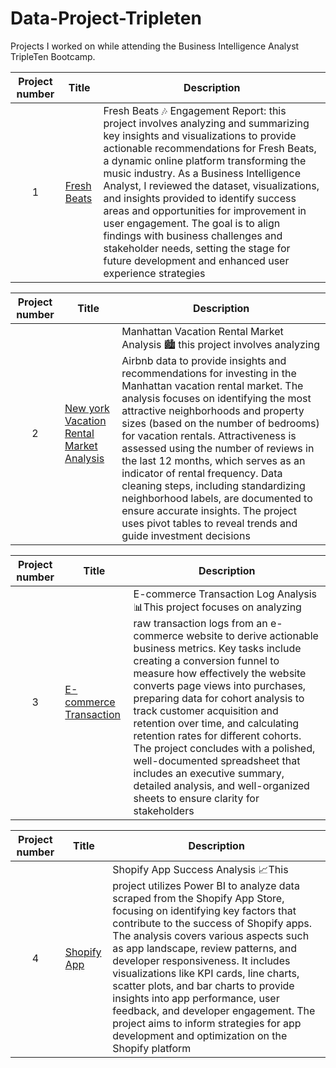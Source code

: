 # Data-Project-Tripleten
Projects I worked on while attending the Business Intelligence Analyst TripleTen Bootcamp.


| Project number | Title | Description | 
| :-----------: | ----------- |----------- |
|1|[Fresh Beats ](https://docs.google.com/document/d/1Fmj76C8NL5U_-PLSgqlIOpppGTVDfOVgxEpMGPceYEE/edit?usp=sharing)| Fresh Beats 🎶 Engagement Report: this project involves analyzing and summarizing key insights and visualizations to provide actionable recommendations for Fresh Beats, a dynamic online platform transforming the music industry. As a Business Intelligence Analyst, I reviewed the dataset, visualizations, and insights provided to identify success areas and opportunities for improvement in user engagement. The goal is to align findings with business challenges and stakeholder needs, setting the stage for future development and enhanced user experience strategies|

| Project number | Title | Description | 
| :-----------: | ----------- |----------- |
|2|[New york Vacation Rental Market Analysis](https://docs.google.com/spreadsheets/d/1y9D1VLDh_mP3UwOk1JgUE0p0e4gIprCU_bFwB5Eog1E/edit?usp=sharing)|Manhattan Vacation Rental Market Analysis 🏙️ this project involves analyzing Airbnb data to provide insights and recommendations for investing in the Manhattan vacation rental market. The analysis focuses on identifying the most attractive neighborhoods and property sizes (based on the number of bedrooms) for vacation rentals. Attractiveness is assessed using the number of reviews in the last 12 months, which serves as an indicator of rental frequency. Data cleaning steps, including standardizing neighborhood labels, are documented to ensure accurate insights. The project uses pivot tables to reveal trends and guide investment decisions

| Project number | Title | Description | 
| :-----------: | ----------- |----------- |
|3|[E-commerce Transaction](https://docs.google.com/spreadsheets/d/16PukZ7o0JVcNtlu9znoOCDywvmjaJYshzEXpa1J4zNE/edit?usp=sharing)|E-commerce Transaction Log Analysis 📊This project focuses on analyzing raw transaction logs from an e-commerce website to derive actionable business metrics. Key tasks include creating a conversion funnel to measure how effectively the website converts page views into purchases, preparing data for cohort analysis to track customer acquisition and retention over time, and calculating retention rates for different cohorts. The project concludes with a polished, well-documented spreadsheet that includes an executive summary, detailed analysis, and well-organized sheets to ensure clarity for stakeholders|

| Project number | Title | Description | 
| :-----------: | ----------- |----------- |
|4|[Shopify App](https://docs.google.com/document/d/1r0eoGaX9vTrZTGI_mWCEPu8TWpI1CIC9/edit?usp=sharing&ouid=108827806670397508995&rtpof=true&sd=true)|Shopify App Success Analysis 📈This project utilizes Power BI to analyze data scraped from the Shopify App Store, focusing on identifying key factors that contribute to the success of Shopify apps. The analysis covers various aspects such as app landscape, review patterns, and developer responsiveness. It includes visualizations like KPI cards, line charts, scatter plots, and bar charts to provide insights into app performance, user feedback, and developer engagement. The project aims to inform strategies for app development and optimization on the Shopify platform|
